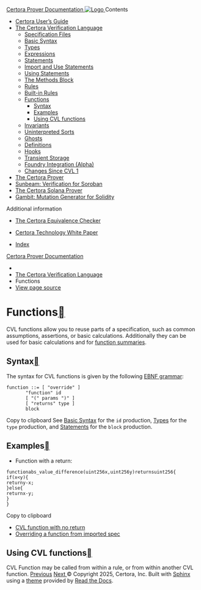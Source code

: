 [ Certora Prover Documentation ![Logo](https://docs.certora.com/en/latest/_static/Certora_Logo_Black.svg) ](https://docs.certora.com/en/latest/index.html)
Contents
  * [Certora User’s Guide](https://docs.certora.com/en/latest/docs/user-guide/index.html)
  * [The Certora Verification Language](https://docs.certora.com/en/latest/docs/cvl/index.html)
    * [Specification Files](https://docs.certora.com/en/latest/docs/cvl/overview.html)
    * [Basic Syntax](https://docs.certora.com/en/latest/docs/cvl/basics.html)
    * [Types](https://docs.certora.com/en/latest/docs/cvl/types.html)
    * [Expressions](https://docs.certora.com/en/latest/docs/cvl/expr.html)
    * [Statements](https://docs.certora.com/en/latest/docs/cvl/statements.html)
    * [Import and Use Statements](https://docs.certora.com/en/latest/docs/cvl/imports.html)
    * [Using Statements](https://docs.certora.com/en/latest/docs/cvl/using.html)
    * [The Methods Block](https://docs.certora.com/en/latest/docs/cvl/methods.html)
    * [Rules](https://docs.certora.com/en/latest/docs/cvl/rules.html)
    * [Built-in Rules](https://docs.certora.com/en/latest/docs/cvl/builtin.html)
    * [Functions](https://docs.certora.com/en/latest/docs/cvl/functions.html)
      * [Syntax](https://docs.certora.com/en/latest/docs/cvl/functions.html#syntax)
      * [Examples](https://docs.certora.com/en/latest/docs/cvl/functions.html#examples)
      * [Using CVL functions](https://docs.certora.com/en/latest/docs/cvl/functions.html#using-cvl-functions)
    * [Invariants](https://docs.certora.com/en/latest/docs/cvl/invariants.html)
    * [Uninterpreted Sorts](https://docs.certora.com/en/latest/docs/cvl/sorts.html)
    * [Ghosts](https://docs.certora.com/en/latest/docs/cvl/ghosts.html)
    * [Definitions](https://docs.certora.com/en/latest/docs/cvl/defs.html)
    * [Hooks](https://docs.certora.com/en/latest/docs/cvl/hooks.html)
    * [Transient Storage](https://docs.certora.com/en/latest/docs/cvl/transient.html)
    * [Foundry Integration (Alpha)](https://docs.certora.com/en/latest/docs/cvl/foundry-integration.html)
    * [Changes Since CVL 1](https://docs.certora.com/en/latest/docs/cvl/index.html#changes-since-cvl-1)
  * [The Certora Prover](https://docs.certora.com/en/latest/docs/prover/index.html)
  * [Sunbeam: Verification for Soroban](https://docs.certora.com/en/latest/docs/sunbeam/index.html)
  * [The Certora Solana Prover](https://docs.certora.com/en/latest/docs/solana/index.html)
  * [Gambit: Mutation Generator for Solidity](https://docs.certora.com/en/latest/docs/gambit/index.html)


Additional information
  * [The Certora Equivalence Checker](https://docs.certora.com/en/latest/docs/equiv-check/index.html)
  * [Certora Technology White Paper](https://docs.certora.com/en/latest/docs/whitepaper/index.html)


  * [Index](https://docs.certora.com/en/latest/genindex.html)


[Certora Prover Documentation](https://docs.certora.com/en/latest/index.html)
  * [](https://docs.certora.com/en/latest/index.html)
  * [The Certora Verification Language](https://docs.certora.com/en/latest/docs/cvl/index.html)
  * Functions
  * [ View page source](https://docs.certora.com/en/latest/_sources/docs/cvl/functions.md.txt)


# Functions[](https://docs.certora.com/en/latest/docs/cvl/functions.html#functions "Link to this heading")
CVL functions allow you to reuse parts of a specification, such as common assumptions, assertions, or basic calculations. Additionally they can be used for basic calculations and for [function summaries](https://github.com/Certora/Examples/blob/bf3255766c28068eea2d0513edb8daca7bcaa206/CVLByExample/function-summary/multi-contract/certora/specs/spec_with_summary.spec#L6).
## Syntax[](https://docs.certora.com/en/latest/docs/cvl/functions.html#syntax "Link to this heading")
The syntax for CVL functions is given by the following [EBNF grammar](https://docs.certora.com/en/latest/docs/cvl/overview.html#ebnf-syntax):
```
function ::= [ "override" ]
       "function" id
       [ "(" params ")" ]
       [ "returns" type ]
       block

```
Copy to clipboard
See [Basic Syntax](https://docs.certora.com/en/latest/docs/cvl/basics.html) for the `id` production, [Types](https://docs.certora.com/en/latest/docs/cvl/types.html) for the `type` production, and [Statements](https://docs.certora.com/en/latest/docs/cvl/statements.html) for the `block` production.
## Examples[](https://docs.certora.com/en/latest/docs/cvl/functions.html#examples "Link to this heading")
  * Function with a return:
```
functionabs_value_difference(uint256x,uint256y)returnsuint256{
if(x<y){
returny-x;
}else{
returnx-y;
}
}

```
Copy to clipboard
  * [CVL function with no return](https://github.com/Certora/Examples/blob/14668d39a6ddc67af349bc5b82f73db73349ef18/CVLByExample/LiquidityPool/certora/specs/pool.spec#L24)
  * [Overriding a function from imported spec](https://github.com/Certora/Examples/blob/be09cf32c55e39f5f5aa8cba1431f9e519b52365/CVLByExample/import/certora/specs/sub.spec#L38)


## Using CVL functions[](https://docs.certora.com/en/latest/docs/cvl/functions.html#using-cvl-functions "Link to this heading")
CVL Function may be called from within a rule, or from within another CVL function.
[ Previous](https://docs.certora.com/en/latest/docs/cvl/builtin.html "Built-in Rules") [Next ](https://docs.certora.com/en/latest/docs/cvl/invariants.html "Invariants")
© Copyright 2025, Certora, Inc.
Built with [Sphinx](https://www.sphinx-doc.org/) using a [theme](https://github.com/readthedocs/sphinx_rtd_theme) provided by [Read the Docs](https://readthedocs.org). 
